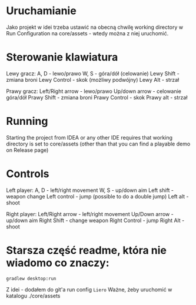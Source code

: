 # Uruchamianie
Jako projekt w idei trzeba ustawić na obecną chwilę working directory w Run Configuration na core/assets - wtedy można z niej uruchomić.

# Sterowanie klawiatura
Lewy gracz:
A, D - lewo/prawo 
W, S - góra/dół (celowanie)
Lewy Shift - zmiana broni
Lewy Control - skok (możliwy podwójny)
Lewy Alt - strzał

Prawy gracz:
Left/Right arrow - lewo/prawo
Up/down arrow - celowanie góra/dół
Prawy Shift - zmiana broni
Prawy Control - skok
Prawy alt - strzał

# Running
Starting the project from IDEA or any other IDE requires that working directory is set to core/assets (other than that you can find a playable demo on Release page)

# Controls
Left player:
A, D - left/right movement
W, S - up/down aim
Left shift - weapon change
Left control - jump (possible to do a double jump)
Left alt - shoot

Right player:
Left/Right arrow - left/right movement
Up/Down arrow - up/down aim
Right Shift - change weapon
Right Control - jump
Right Alt - shoot

# Starsza część readme, która nie wiadomo co znaczy:
```
gradlew desktop:run
```

Z idei - dodałem do git'a run config `Liero`
Ważne, żeby uruchomić w katalogu ./core/assets
